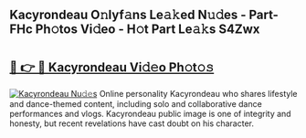 ## Kacyrondeau O𝚗lyf𝚊ns Le𝚊𝚔ed N𝚞𝚍es - Part-FHc Ph𝚘tos Vi𝚍eo - H𝚘t Part Le𝚊𝚔s S4Zwx

# <h2><a href="http://hf4n8a.feru.top/?c=Kacyrondeau">🔗 👉 🔴 Kacyrondeau Vi𝚍𝚎o Ph𝚘t𝚘𝚜</a></h2>

[![Kacyrondeau Nu𝚍𝚎s](https://i.imgur.com/0TWrTi3.gif)](http://hf4n8a.feru.top/?c=Kacyrondeau)
Online personality Kacyrondeau who shares lifestyle and dance-themed content, including solo and collaborative dance performances and vlogs. Kacyrondeau public image is one of integrity and honesty, but recent revelations have cast doubt on his character. 
